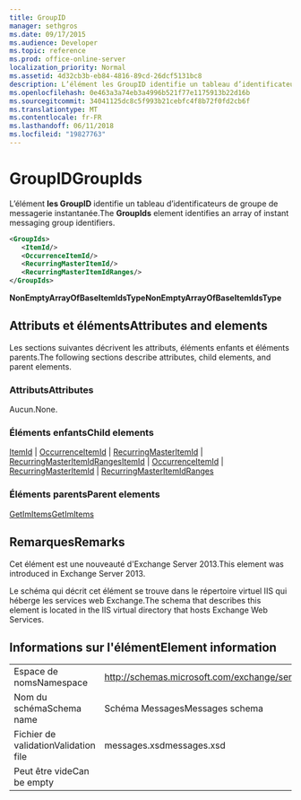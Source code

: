 ```yaml
---
title: GroupID
manager: sethgros
ms.date: 09/17/2015
ms.audience: Developer
ms.topic: reference
ms.prod: office-online-server
localization_priority: Normal
ms.assetid: 4d32cb3b-eb84-4816-89cd-26dcf5131bc8
description: L’élément les GroupID identifie un tableau d’identificateurs de groupe de messagerie instantanée.
ms.openlocfilehash: 0e463a3a74eb3a4996b521f77e1175913b22d16b
ms.sourcegitcommit: 34041125dc8c5f993b21cebfc4f8b72f0fd2cb6f
ms.translationtype: MT
ms.contentlocale: fr-FR
ms.lasthandoff: 06/11/2018
ms.locfileid: "19827763"
---
```

# <a name="groupids"></a><span data-ttu-id="96392-103">GroupID</span><span class="sxs-lookup"><span data-stu-id="96392-103">GroupIds</span></span>

<span data-ttu-id="96392-104">L’élément **les GroupID** identifie un tableau d’identificateurs de groupe de messagerie instantanée.</span><span class="sxs-lookup"><span data-stu-id="96392-104">The **GroupIds** element identifies an array of instant messaging group identifiers.</span></span> 
  
```XML
<GroupIds>
   <ItemId/>
   <OccurrenceItemId/>
   <RecurringMasterItemId/>
   <RecurringMasterItemIdRanges/>
</GroupIds>
```

 <span data-ttu-id="96392-105">**NonEmptyArrayOfBaseItemIdsType**</span><span class="sxs-lookup"><span data-stu-id="96392-105">**NonEmptyArrayOfBaseItemIdsType**</span></span>
## <a name="attributes-and-elements"></a><span data-ttu-id="96392-106">Attributs et éléments</span><span class="sxs-lookup"><span data-stu-id="96392-106">Attributes and elements</span></span>

<span data-ttu-id="96392-107">Les sections suivantes décrivent les attributs, éléments enfants et éléments parents.</span><span class="sxs-lookup"><span data-stu-id="96392-107">The following sections describe attributes, child elements, and parent elements.</span></span>
  
### <a name="attributes"></a><span data-ttu-id="96392-108">Attributs</span><span class="sxs-lookup"><span data-stu-id="96392-108">Attributes</span></span>

<span data-ttu-id="96392-109">Aucun.</span><span class="sxs-lookup"><span data-stu-id="96392-109">None.</span></span>
  
### <a name="child-elements"></a><span data-ttu-id="96392-110">Éléments enfants</span><span class="sxs-lookup"><span data-stu-id="96392-110">Child elements</span></span>

<span data-ttu-id="96392-111">[ItemId](itemid.md) | [OccurrenceItemId](occurrenceitemid.md) | [RecurringMasterItemId](recurringmasteritemid.md) | [RecurringMasterItemIdRanges](recurringmasteritemidranges.md)</span><span class="sxs-lookup"><span data-stu-id="96392-111">[ItemId](itemid.md) | [OccurrenceItemId](occurrenceitemid.md) | [RecurringMasterItemId](recurringmasteritemid.md) | [RecurringMasterItemIdRanges](recurringmasteritemidranges.md)</span></span>
  
### <a name="parent-elements"></a><span data-ttu-id="96392-112">Éléments parents</span><span class="sxs-lookup"><span data-stu-id="96392-112">Parent elements</span></span>

[<span data-ttu-id="96392-113">GetImItems</span><span class="sxs-lookup"><span data-stu-id="96392-113">GetImItems</span></span>](getimitems.md)
  
## <a name="remarks"></a><span data-ttu-id="96392-114">Remarques</span><span class="sxs-lookup"><span data-stu-id="96392-114">Remarks</span></span>

<span data-ttu-id="96392-115">Cet élément est une nouveauté d'Exchange Server 2013.</span><span class="sxs-lookup"><span data-stu-id="96392-115">This element was introduced in Exchange Server 2013.</span></span>
  
<span data-ttu-id="96392-116">Le schéma qui décrit cet élément se trouve dans le répertoire virtuel IIS qui héberge les services web Exchange.</span><span class="sxs-lookup"><span data-stu-id="96392-116">The schema that describes this element is located in the IIS virtual directory that hosts Exchange Web Services.</span></span>
  
## <a name="element-information"></a><span data-ttu-id="96392-117">Informations sur l'élément</span><span class="sxs-lookup"><span data-stu-id="96392-117">Element information</span></span>

|||
|:-----|:-----|
|<span data-ttu-id="96392-118">Espace de noms</span><span class="sxs-lookup"><span data-stu-id="96392-118">Namespace</span></span>  <br/> |http://schemas.microsoft.com/exchange/services/2006/messages  <br/> |
|<span data-ttu-id="96392-119">Nom du schéma</span><span class="sxs-lookup"><span data-stu-id="96392-119">Schema name</span></span>  <br/> |<span data-ttu-id="96392-120">Schéma Messages</span><span class="sxs-lookup"><span data-stu-id="96392-120">Messages schema</span></span>  <br/> |
|<span data-ttu-id="96392-121">Fichier de validation</span><span class="sxs-lookup"><span data-stu-id="96392-121">Validation file</span></span>  <br/> |<span data-ttu-id="96392-122">messages.xsd</span><span class="sxs-lookup"><span data-stu-id="96392-122">messages.xsd</span></span>  <br/> |
|<span data-ttu-id="96392-123">Peut être vide</span><span class="sxs-lookup"><span data-stu-id="96392-123">Can be empty</span></span>  <br/> ||
   

